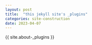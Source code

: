 ```yaml
---
layout: post
title:  "this jekyll site's _plugins"
categories: site-construction
date: 2023-04-07
---
```

{{ site.about-_plugins }}
